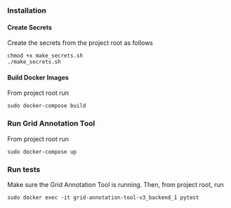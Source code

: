 ### Installation

#### Create Secrets

Create the secrets from the project root as follows
```
chmod +x make_secrets.sh
./make_secrets.sh
```

#### Build Docker Images

From project root run

```
sudo docker-compose build
```

### Run Grid Annotation Tool

From project root run

```
sudo docker-compose up
```

### Run tests

Make sure the Grid Annotation Tool is running. Then, from project root, run

```
sudo docker exec -it grid-annotation-tool-v3_backend_1 pytest
```
